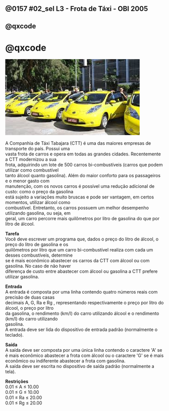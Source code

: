 ## @0157 #02_sel L3 - Frota de Táxi - OBI 2005
## @qxcode
# @qxcode

![](capa.jfif)

A Companhia de Táxi Tabajara (CTT) é uma das maiores empresas de transporte do paı́s. Possui uma  
vasta frota de carros e opera em todas as grandes cidades. Recentemente a CTT modernizou a sua  
frota, adquirindo um lote de 500 carros bi-combustı́veis (carros que podem utilizar como combustı́vel  
tanto álcool quanto gasolina). Além do maior conforto para os passageiros e o menor gasto com  
manutenção, com os novos carros é possı́vel uma redução adicional de custo: como o preço da gasolina  
está sujeito a variações muito bruscas e pode ser vantagem, em certos momentos, utilizar álcool como  
combustı́vel. Entretanto, os carros possuem um melhor desempenho utilizando gasolina, ou seja, em  
geral, um carro percorre mais quilômetros por litro de gasolina do que por litro de álcool.  
  
**Tarefa**  
Você deve escrever um programa que, dados o preço do litro de álcool, o preço do litro de gasolina e os  
quilômetros por litro que um carro bi-combustı́vel realiza com cada um desses combustı́veis, determine  
se é mais econômico abastecer os carros da CTT com álcool ou com gasolina. No caso de não haver  
diferença de custo entre abastecer com álcool ou gasolina a CTT prefere utilizar gasolina.  
  
**Entrada**  
A entrada é composta por uma linha contendo quatro números reais com precisão de duas casas  
decimais A, G, Ra e Rg , representando respectivamente o preço por litro do álcool, o preço por litro  
da gasolina, o rendimento (km/l) do carro utilizando álcool e o rendimento (km/l) do carro utilizando  
gasolina.  
A entrada deve ser lida do dispositivo de entrada padrão (normalmente o teclado).  
  
**Saı́da**  
A saı́da deve ser composta por uma única linha contendo o caractere 'A' se é mais econômico abastecer
a frota com álcool ou o caractere 'G' se é mais econômico ou indiferente abastecer a frota com gasolina.  
A saı́da deve ser escrita no dispositivo de saı́da padrão (normalmente a tela).  
  
**Restrições**  
0.01 ≤ A ≤ 10.00  
0.01 ≤ G ≤ 10.00  
0.01 ≤ Ra ≤ 20.00  
0.01 ≤ Rg ≤ 20.00

<!---
>>>>>>>> 01
1.00 1.00 8.00 8.01
========
G
<<<<<<<<


>>>>>>>> 02
10.00 0.01 10.01 0.01
========
A
<<<<<<<<


>>>>>>>> 03
2.15 3.17 19.34 18.22
========
A
<<<<<<<<


>>>>>>>> 04
3.90 3.80 19.01 19.99
========
G
<<<<<<<<


>>>>>>>> 05
4.15 3.17 16.64 19.22
========
G
<<<<<<<<


>>>>>>>> 06
1.15 3.02 9.02 8.92
========
A
<<<<<<<<


>>>>>>>> 07
9.15 9.17 9.43 8.76
========
A
<<<<<<<<


>>>>>>>> 08
9.15 9.76 1.37 1.44
========
A
<<<<<<<<


>>>>>>>> 09
9.85 8.71 1.76 1.94
========
G
<<<<<<<<


>>>>>>>> 10
3.77 3.61 10.43 11.88
========
G
<<<<<<<<


>>>>>>>> 11
0.30 0.31 19.02 19.99
========
G
<<<<<<<<


>>>>>>>> 12
1.20 2.30 10.00 16.00
========
A
<<<<<<<<


>>>>>>>> 13
1.37 1.76 1.76 1.35
========
A
<<<<<<<<


>>>>>>>> 14
1.00 1.00 2.00 2.00
========
G
<<<<<<<<


>>>>>>>> 15
0.01 0.01 20.00 20.00
========
G
<<<<<<<<


>>>>>>>> 16
0.02 0.01 20.00 20.00
========
G
<<<<<<<<


>>>>>>>> 17
0.01 0.02 20.00 20.00
========
A
<<<<<<<<


>>>>>>>> 18
10.00 0.01 20.00 20.00
========
G
<<<<<<<<


>>>>>>>> 19
0.01 10.00 20.00 20.00
========
A
<<<<<<<<


>>>>>>>> 20
10.00 0.01 10.00 0.01
========
G
<<<<<<<<

--->